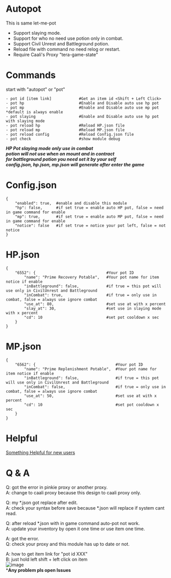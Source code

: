 # Autopot
This is same let-me-pot</br>
- Support slaying mode.
- Support for who no need use potion only in combat.</br>
- Support Civil Unrest and Battleground potion.</br>
- Reload file with command no need relog or restart.</br>
- Require Caali's Proxy "tera-game-state"</br>
# Commands
start with "autopot" or "pot"
```
- pot id [item link]            #Get an item id <Shift + Left Click>
- pot hp                        #Enable and Disable auto use hp pot
- pot mp                        #Enable and Disable auto use mp pot *default is always enable
- pot slaying                   #Enable and Disable auto use hp pot with slaying mode
- pot reload hp                 #Reload HP.json file
- pot reload mp                 #Reload MP.json file
- pot reload config             #Reload Config.json file
- pot check                     #show module debug
```

***HP Pot slaying mode only use in combat***</br>
***potion will not use when on mount and in contract***</br>
***for battleground potion you need set it by your self***</br>
***config.json, hp.json, mp.json will generate after enter the game***</br>

# Config.json
```
{
    "enabled": true,  #enable and disable this module
    "hp": false,      #if set true = enable auto HP pot, false = need in game command for enable
    "mp": true,       #if set true = enable auto MP pot, false = need in game command for enable
    "notice": false   #if set true = notice your pot left, false = not notice
}
```
# HP.json
```
{
    "6552": {                               #Your pot ID
        "name": "Prime Recovery Potable",   #Your pot name for item notice if enable
        "inBattleground": false,            #if true = this pot will use only in CivilUnrest and Battleground
        "inCombat": true,                   #if true = only use in combat, false = always use ignore combat
        "use_at": 80,                       #set use at with x percent
        "slay_at": 30,                      #set use in slaying mode with x percent
        "cd": 10                            #set pot cooldown x sec
    }
}
```
# MP.json
```
{
    "6562": {                                   #Your pot ID
        "name": "Prime Replenishment Potable",  #Your pot name for item notice if enable
        "inBattleground": false,                #if true = this pot will use only in CivilUnrest and Battleground
        "inCombat": false,                      #if true = only use in combat, false = always use ignore combat
        "use_at": 50,                           #set use at with x percent
        "cd": 10                                #set pot cooldown x sec
    }
}
```
# Helpful 
[Something Helpful for new users](https://github.com/Fukki/auto-pot/issues/6)

# Q & A
Q: got the error in pinkie proxy or another proxy.</br>
A: change to caali proxy because this design to caali proxy only.</br>

Q: my *.json got replace after edit.</br>
A: check your syntax before save because *.json will replace if system cant read.</br>

Q: after reload *.json with in game command auto-pot not work.</br>
A: update your inventory by open it one time or use item one time.</br>

A: got the error.</br>
Q: check your proxy and this module has up to date or not.</br>

A: how to get item link for "pot id XXX"</br>
B: just hold left shift + left click on item</br>
![image](https://user-images.githubusercontent.com/26898177/52502964-bb9c5c00-2c16-11e9-9019-0de08f5a06fb.png)</br>
***Any problem pls open Issues**
